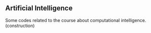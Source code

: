 ## Artificial Intelligence

Some codes related to the course about computational intelligence. (construction) 
